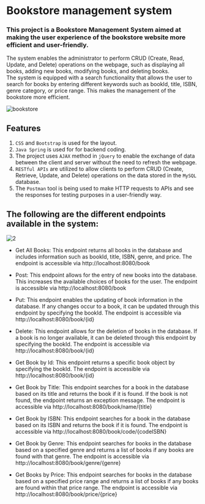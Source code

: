 # Bookstore management system  
### This project is a Bookstore Management System aimed at making the user experience of the bookstore website more efficient and user-friendly.  
The system enables the administrator to perform CRUD (Create, Read, Update, and Delete) operations on the webpage, such as displaying all books, adding new books, modifying books, and deleting books.  
The system is equipped with a search functionality that allows the user to search for books by entering different keywords such as bookId, title, ISBN, genre category, or price range. This makes the management of the bookstore more efficient.  

![bookstore](https://user-images.githubusercontent.com/118141976/224896345-ef3a907a-d2ec-42a5-9a1e-d37c575662bc.png)

## Features  
1. `CSS` and `Bootstrap` is used for the layout.
2. `Java Spring` is used for for backend coding.
3. The project uses `AJAX` method in `jQuery` to enable the exchange of data between the client and server without the need to refresh the webpage.  
4. `RESTful APIs` are utilized to allow clients to perform CRUD (Create, Retrieve, Update, and Delete) operations on the data stored in the `MySQL` database.  
5. The `Postman` tool is being used to make HTTP requests to APIs and see the responses for testing purposes in a user-friendly way.  


## The following are the different endpoints available in the system:  
![2](https://user-images.githubusercontent.com/118141976/224896955-20579464-db48-457e-b8ee-26a7f802d0e5.png)  
- Get All Books: This endpoint returns all books in the database and includes information such as bookId, title, ISBN, genre, and price. The endpoint is accessible via http://localhost:8080/book  

- Post: This endpoint allows for the entry of new books into the database. This increases the available choices of books for the user. The endpoint is accessible via http://localhost:8080/book  

- Put: This endpoint enables the updating of book information in the database. If any changes occur to a book, it can be updated through this endpoint by specifying the bookId. The endpoint is accessible via http://localhost:8080/book/{id}  

- Delete: This endpoint allows for the deletion of books in the database. If a book is no longer available, it can be deleted through this endpoint by specifying the bookId. The endpoint is accessible via http://localhost:8080/book/{id}  

- Get Book by Id: This endpoint returns a specific book object by specifying the bookId. The endpoint is accessible via http://localhost:8080/book/{id}  

- Get Book by Title: This endpoint searches for a book in the database based on its title and returns the book if it is found. If the book is not found, the endpoint returns an exception message. The endpoint is accessible via http://localhost:8080/book/name/{title}  

- Get Book by ISBN: This endpoint searches for a book in the database based on its ISBN and returns the book if it is found. The endpoint is accessible via http://localhost:8080/book/code/{codeISBN}  

- Get Book by Genre: This endpoint searches for books in the database based on a specified genre and returns a list of books if any books are found with that genre. The endpoint is accessible via http://localhost:8080/book/genre/{genre}  

- Get Books by Price: This endpoint searches for books in the database based on a specified price range and returns a list of books if any books are found within that price range. The endpoint is accessible via http://localhost:8080/book/price/{price}  


